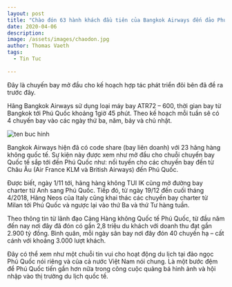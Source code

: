 ```yaml
---
layout: post
title: "Chào đón 63 hành khách đầu tiên của Bangkok Airways đến đảo Phú Quốc"
date: 2020-04-06
description: 
image: /assets/images/chaodon.jpg
author: Thomas Vaeth
tags:
  - Tin Tuc
 
---
```

Đây là chuyến bay mở đầu cho kế hoạch hợp tác phát triển đôi bên đã đề ra trước đây.

Hãng Bangkok Airways sử dụng loại máy bay ATR72 – 600, thời gian bay từ Bangkok tới Phú Quốc khoảng 1giờ 45 phút. Theo kế hoạch mỗi tuần sẽ có 4 chuyến bay vào các ngày thứ ba, năm, bảy và chủ nhật.

![ten buc hinh](https://phuquocxanh.com/vi/wp-content/uploads/2017/10/du-lic-phu-quoc-gia-re-1-2018-768x478.jpg "ten buc hinh")

Bangkok Airways hiện đã có code share (bay liên doanh) với 23 hãng hàng không quốc tế. Sự kiện này được xem như mở đầu cho chuỗi chuyến bay Quốc tế sắp tới đến Phú Quốc như: nối tuyến cho các chuyến bay đến từ Châu Âu (Air France KLM và British Airways) đến Phú Quốc.

Được biết, ngày 1/11 tới, hãng hàng không TUI IK cũng mở đường bay charter từ Anh sang Phú Quốc. Tiếp đó, từ ngày 19/12 đến cuối tháng 4/2018, Hãng Neos của Italy cũng khai thác các chuyến bay charter từ Milan tới Phú Quốc và ngược lại vào thứ Ba và thứ Tư hàng tuần.

Theo thông tin từ lãnh đạo Cảng Hàng không Quốc tế Phú Quốc, từ đầu năm đến nay nơi đây đã đón có gần 2,8 triệu du khách với doanh thu đạt gần 2.900 tỷ đồng. Bình quân, mỗi ngày sân bay nơi đây đón 40 chuyến hạ – cất cánh với khoảng 3.000 lượt khách.

Đây có thể xem như một chuỗi tin vui cho hoạt động du lịch tại đảo ngọc Phú Quốc nói riêng và của cả nước Việt Nam nói chung. Là một bước đệm để Phú Quốc tiến gần hơn nữa trong công cuộc quảng bá hình ảnh và hội nhập vào thị trường du lịch quốc tế.